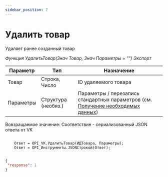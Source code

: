 ```yaml
---
sidebar_position: 7
---
```


# Удалить товар
Удаляет ранее созданный товар

*Функция УдалитьТовар(Знач Товар, Знач Параметры = "") Экспорт*

  | Параметр | Тип | Назначение |
  |-|-|-|
  | Товар | Строка, Число | ID удаляемого товара |
  | Параметры | Структура (необяз.) | Параметры / перезапись стандартных параметров (см. [Получение необходимых данных](../)) |
  
  Вовзращаемое значение: Соответствие - сериализованный JSON ответа от VK

```bsl title="Пример кода"
	    
    Ответ = OPI_VK.УдалитьТовар(ИДТовара, Параметры);            
    Ответ = OPI_Инструменты.JSONСтрокой(Ответ);

```

```json title="Результат"

{
 "response": 1
}

```
